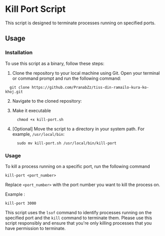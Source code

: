 # Kill Port Script

This script is designed to terminate processes running on specified ports.

## Usage

### Installation

To use this script as a binary, follow these steps:

1. Clone the repository to your local machine using Git. Open your terminal or command prompt and run the following command:

  ``` 
    git clone https://github.com/PranabZz/tiss-din-ramailo-kura-ko-khoj.git 
  ```
 
2. Navigate to the cloned repository:

3. Make it executable 
    
    ```
      chmod +x kill-port.sh 
    ```

4. [Optional] Move the script to a directory in your system path. For example, `/usr/local/bin`:
    
    ``` 
      sudo mv kill-port.sh /usr/local/bin/kill-port 
    ```

### Usage

To kill a process running on a specific port, run the following command

``` 
kill-port <port_number> 
```

Replace `<port_number>` with the port number you want to kill the process on. 

Example : 
  
``` 
kill-port 3000 
```

This script uses the `lsof` command to identify processes running on the specified port and the `kill` command to terminate them. Please use this script responsibly and ensure that you're only killing processes that you have permission to terminate.
